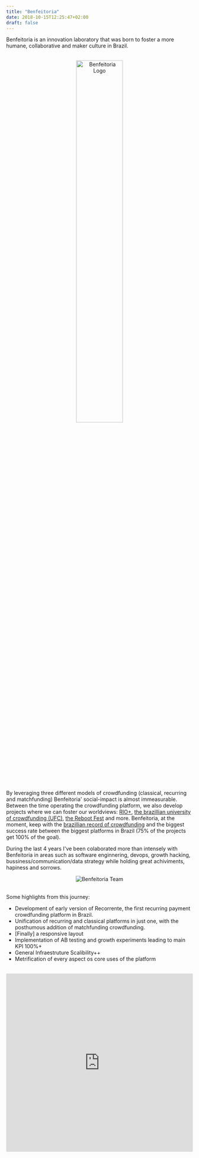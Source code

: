 ```yaml
---
title: "Benfeitoria"
date: 2018-10-15T12:25:47+02:00
draft: false
---
```


<div class="col-md-12">
	<p>
		Benfeitoria is an innovation laboratory that was born to foster a more humane, collaborative and maker culture in Brazil. 
		<br><br>
		<center>
			<a href="//benfeitoria.com/" target='_blank'>
				<img src="https://benfeitoria.com/v2/dist/img/benfeitoria/logo/pink.png" style="width: 50%; " alt="Benfeitoria Logo">
			</a>
		</center>
	</p>
	<p>
		By leveraging three different models of crowdfunding (classical, recurring and matchfunding) Benfeitoria' social-impact is almost immeasurable.	 Between the time operating the crowdfunding platform, we also develop projects where we can foster our worldviews: <a href="https://www.facebook.com/riomais.vc" target="_blank">RIO+</a>, <a href="https://ufc.benfeitoria.com/" target="_blank">the brazillian university of crowdfunding (UFC)</a>, <a href="reboot.benfeitoria.com" target="_blank">the Reboot Fest</a> and more.  Benfeitoria, at the moment, keep with the <a href="https://benfeitoria.com/queermuseu" target="_blank">brazillian record of crowdfunding</a> and the biggest success rate between the biggest platforms in Brazil (75% of the projects get 100% of the goal). 
	</p>
	<p>
		During the last 4 years I've been colaborated more than intensely with Benfeitoria in areas such as software enginnering, devops, growth hacking, bussiness/communication/data strategy while holding great achiviments, hapiness and sorrows. 
		<br>
		<center>
			<img src="https://scontent-mrs1-1.xx.fbcdn.net/v/t1.0-9/31958095_1997391246961794_47944728515182592_o.jpg?_nc_cat=107&oh=d33c84e2b79efee9f5747c87ba7cf668&oe=5C58EB6E" alt="Benfeitoria Team">
		</center>
		<br>
	</p>
	<p>
		Some highlights from this journey:
		<ul>
			<li>Development of early version of Recorrente, the first recurring payment crowdfunding platform in Brazil.</li>
			<li>Unification of recurring and classical platforms in just one, with the posthumous addition of matchfunding crowdfunding.</li>
			<li>[Finally] a responsive layout</li>
			<li>Implementation of AB testing and growth experiments leading to main KPI 100%+</li>
			<li>General Infraestruture Scalibility++</li>
			<li>Metrification of every aspect os core uses of the platform</li>
		</ul>
	</p>
	<p>
		<br>
		<iframe width="100%" height="480" src="https://www.youtube.com/embed/FfgIfQtLaYw" frameborder="0" allow="autoplay; encrypted-media" allowfullscreen></iframe>
		<br>
	</p>
</div>